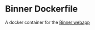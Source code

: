 # Binner Dockerfile

A docker container for the [Binner webapp](https://github.com/replaysMike/Binner)